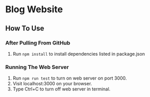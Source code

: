 # Blog Website

## How To Use

### After Pulling From GitHub
1. Run `npm install` to install dependencies listed in package.json

### Running The Web Server
1. Run `npm run test` to turn on web server on port 3000.
2. Visit localhost:3000 on your browser.
3. Type Ctrl+C to turn off web server in terminal.